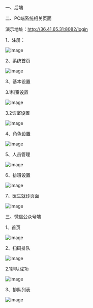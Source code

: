 一、后端


二、PC端系统相关页面

演示地址：http://36.41.65.31:8082/login



1、注册：

![image](https://github.com/juyinh/jykj-hospital-saas/assets/164468654/380b1614-24d6-400e-a86d-14182bd55a7d)

2、系统首页

![image](https://github.com/juyinh/jykj-hospital-saas/assets/164468654/e38811c3-3694-426c-8add-d9fda0f0ddf2)

3、基本设置

3.1科室设置

![image](https://github.com/juyinh/jykj-hospital-saas/assets/164468654/40bc14ef-d76b-426a-8435-ebb9eeb216a3)

3.2诊室设置

![image](https://github.com/juyinh/jykj-hospital-saas/assets/164468654/d413a211-480f-40a8-aaa1-2d8fd706eaf8)

4、角色设置

![image](https://github.com/juyinh/jykj-hospital-saas/assets/164468654/8c4511aa-17cb-4ce6-87ae-c20efb679fbd)

5、人员管理

![image](https://github.com/juyinh/jykj-hospital-saas/assets/164468654/affe99a1-910a-4090-9f6a-1e98dd29372b)

6、排班设置

![image](https://github.com/juyinh/jykj-hospital-saas/assets/164468654/944b153d-05d0-4088-9bc2-a6ff9112e216)

7、医生就诊页面

![image](https://github.com/juyinh/jykj-hospital-saas/assets/164468654/8b992925-8a3a-479d-bee4-f069df35cffa)


三、微信公众号端

1、首页

![image](https://github.com/juyinh/jykj-hospital-saas/assets/164468654/d60c76ff-eb81-4c5b-bf14-022add0d6801)

2、扫码排队

![image](https://github.com/juyinh/jykj-hospital-saas/assets/164468654/fac65f10-3fdc-48ec-a58a-70d575f5155c)

2.1排队成功

![image](https://github.com/juyinh/jykj-hospital-saas/assets/164468654/976c5265-83af-4dd6-a39a-2bb63a8d3662)


3、排队列表

![image](https://github.com/juyinh/jykj-hospital-saas/assets/164468654/4f75729c-5cb6-4025-9db7-605f21a47773)









